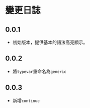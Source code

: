 # 變更日誌

## 0.0.1

- 初始版本，提供基本的語法高亮顯示。

## 0.0.2

- 將`typevar`重命名為`generic`

## 0.0.3

- 新增`continue`
